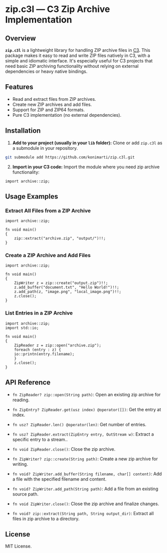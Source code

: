# zip.c3l — C3 Zip Archive Implementation

## Overview

**`zip.c3l`** is a lightweight library for handling ZIP archive files in
[C3](https://c3-lang.org/). This package makes it easy to read and write ZIP
files natively in C3, with a simple and idiomatic interface. It's especially
useful for C3 projects that need basic ZIP archiving functionality without
relying on external dependencies or heavy native bindings.

## Features

- Read and extract files from ZIP archives.
- Create new ZIP archives and add files.
- Support for ZIP and ZIP64 formats.
- Pure C3 implementation (no external dependencies).
 
## Installation

1. **Add to your project (usually in your `lib` folder):**
Clone or add `zip.c3l` as a submodule in your repository.

```sh
git submodule add https://github.com/konimarti/zip.c3l.git
```

2. **Import in your C3 code:**
Import the module where you need zip archive functionality:

```c3
import archive::zip;
```


## Usage Examples

### Extract All Files from a ZIP Archive

```c3
import archive::zip;

fn void main()
{
    zip::extract("archive.zip", "output/")!!;
}
```


### Create a ZIP Archive and Add Files

```c3
import archive::zip;

fn void main()
{
    ZipWriter z = zip::create("output.zip")!!;
    z.add_buffer("document.txt", "Hello World!")!!;
    z.add_path(z, "image.png", "local_image.png")!!;
    z.close();
}
```


### List Entries in a ZIP Archive

```c3
import archive::zip;
import std::io;

fn void main()
{
    ZipReader z = zip::open("archive.zip");
    foreach (entry : z) {
	io::printn(entry.filename);
    }
    z.close();
}
```


## API Reference

- `fn ZipReader? zip::open(String path)`: Open an existing zip archive for reading.
- `fn ZipEntry? ZipReader.get(usz index) @operator([])`: Get the entry at index.
- `fn usz? ZipReader.len() @operator(len)`: Get number of entries.
- `fn usz? ZipReader.extract(ZipEntry entry, OutStream w)`: Extract a specific entry to a stream..
- `fn void ZipReader.close()`: Close the zip archive.

- `fn ZipWriter? zip::create(String path)`: Create a new zip archive for writing.
- `fn void? ZipWriter.add_buffer(String filename, char[] content)`: Add a file with the specified filename and content.
- `fn void? ZipWriter.add_path(String path)`: Add a file from an existing source path.
- `fn void ZipWriter.close()`: Close the zip archive and finalize changes.

- `fn void? zip::extract(String path, String output_dir)`: Extract all files in zip archive to a directory.


## License

MIT License.
